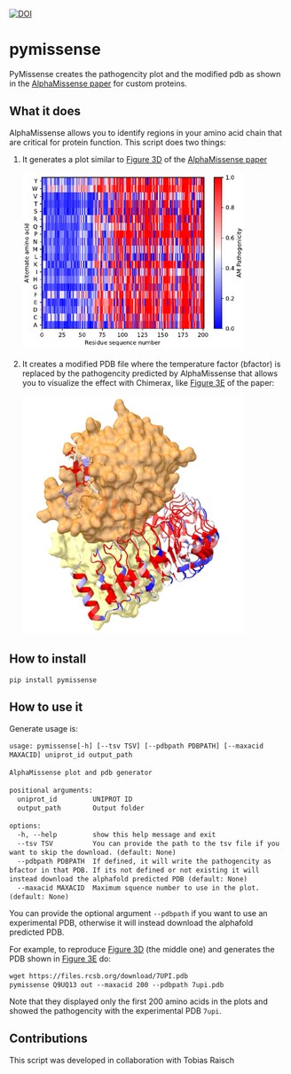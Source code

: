 [![DOI](https://zenodo.org/badge/697276360.svg)](https://zenodo.org/badge/latestdoi/697276360)

# pymissense
PyMissense creates the pathogencity plot and the modified pdb as shown in the [AlphaMissense paper](https://www.science.org/doi/10.1126/science.adg7492) for custom proteins.

## What it does

AlphaMissense allows you to identify regions in your amino acid chain that are critical for protein function. This script does two things:

1. It generates a plot similar to [Figure 3D](https://www.science.org/doi/10.1126/science.adg7492#F3) of the [AlphaMissense paper](https://www.science.org/doi/10.1126/science.adg7492)

   <img src="resources/img/3d.png" width="400">



2. It creates a modified PDB file where the temperature factor (bfactor) is replaced by the pathogencity predicted by AlphaMissense that allows you to visualize the effect with Chimerax, like [Figure 3E](https://www.science.org/doi/10.1126/science.adg7492#F3) of the paper:

   <img src="resources/img/3e.jpeg" width="400">

## How to install

```
pip install pymissense
```
    
## How to use it

Generate usage is:
```
usage: pymissense[-h] [--tsv TSV] [--pdbpath PDBPATH] [--maxacid MAXACID] uniprot_id output_path

AlphaMissense plot and pdb generator

positional arguments:
  uniprot_id         UNIPROT ID
  output_path        Output folder

options:
  -h, --help         show this help message and exit
  --tsv TSV          You can provide the path to the tsv file if you want to skip the download. (default: None)
  --pdbpath PDBPATH  If defined, it will write the pathogencity as bfactor in that PDB. If its not defined or not existing it will instead download the alphafold predicted PDB (default: None)
  --maxacid MAXACID  Maximum squence number to use in the plot. (default: None)
```

You can provide the optional argument `--pdbpath` if you want to use an experimental PDB, otherwise it will instead download the alphafold predicted PDB.

For example, to reproduce [Figure 3D](https://www.science.org/doi/10.1126/science.adg7492#F3) (the middle one) and generates the PDB shown in [Figure 3E](https://www.science.org/doi/10.1126/science.adg7492#F3) do:

```
wget https://files.rcsb.org/download/7UPI.pdb
pymissense Q9UQ13 out --maxacid 200 --pdbpath 7upi.pdb 
```

Note that they displayed only the first 200 amino acids in the plots and showed the pathogencity with the experimental PDB `7upi`.

## Contributions

This script was developed in collaboration with Tobias Raisch 
